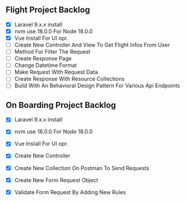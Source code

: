 ## Flight Project Backlog

- [x] Laravel 9.x.x install
- [x] nvm use 18.0.0 For Node 18.0.0
- [x] Vue Install For UI opr.
- [ ] Create New Controller And View To Get Flight Infos From User
- [ ] Method For Filter The Request
- [ ] Create Response Page
- [ ] Change Datetime Format
- [ ] Make Request With Request Data  
- [ ] Create Response With Resource Collections
- [ ] Build With An Behavioral Design Pattern For Various Api Endpoints

## On Boarding Project Backlog

- [x] Laravel 9.x.x install
- [x] nvm use 18.0.0 For Node 18.0.0
- [x] Vue Install For UI opr.
- [x] Create New Controller
- [x] Create New Collection On Postman To Send Requests
- [x] Create New Form Request Object
- [x] Validate Form Request By Adding New Rules

